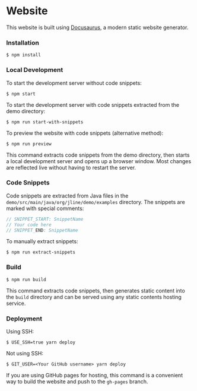 # Website

This website is built using [Docusaurus](https://docusaurus.io/), a modern static website generator.

### Installation

```
$ npm install
```

### Local Development

To start the development server without code snippets:

```
$ npm start
```

To start the development server with code snippets extracted from the demo directory:

```
$ npm run start-with-snippets
```

To preview the website with code snippets (alternative method):

```
$ npm run preview
```

This command extracts code snippets from the demo directory, then starts a local development server and opens up a browser window. Most changes are reflected live without having to restart the server.

### Code Snippets

Code snippets are extracted from Java files in the `demo/src/main/java/org/jline/demo/examples` directory. The snippets are marked with special comments:

```java
// SNIPPET_START: SnippetName
// Your code here
// SNIPPET_END: SnippetName
```

To manually extract snippets:

```
$ npm run extract-snippets
```

### Build

```
$ npm run build
```

This command extracts code snippets, then generates static content into the `build` directory and can be served using any static contents hosting service.

### Deployment

Using SSH:

```
$ USE_SSH=true yarn deploy
```

Not using SSH:

```
$ GIT_USER=<Your GitHub username> yarn deploy
```

If you are using GitHub pages for hosting, this command is a convenient way to build the website and push to the `gh-pages` branch.
